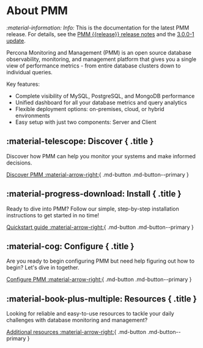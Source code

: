 # About PMM

<i info>:material-information: Info:</i> This is the documentation for the latest PMM release. For details, see the [PMM {{release}} release notes](release-notes/3.0.0.md) and the [3.0.0-1 update](release-notes/3.0.01.md).  


Percona Monitoring and Management (PMM) is an open source database observability, monitoring, and management platform that gives you a single view of performance metrics - from entire database clusters down to individual queries.

Key features:

- Complete visibility of MySQL, PostgreSQL, and MongoDB performance
- Unified dashboard for all your database metrics and query analytics
- Flexible deployment options: on-premises, cloud, or hybrid environments
- Easy setup with just two components: Server and Client


<div data-grid markdown><div data-banner markdown>

## :material-telescope: Discover { .title }

Discover how PMM can help you monitor your systems and make informed decisions.

[Discover PMM :material-arrow-right:](discover-pmm/features.md){ .md-button .md-button--primary }

</div><div data-banner markdown>

## :material-progress-download: Install { .title }

Ready to dive into PMM? Follow our simple, step-by-step installation instructions to get started in no time!

[Quickstart guide :material-arrow-right:](quickstart/quickstart.md){ .md-button .md-button--primary }

</div><div data-banner markdown>

## :material-cog: Configure { .title }

Are you ready to begin configuring PMM  but need help figuring out how to begin? Let's dive in together.

[Configure PMM :material-arrow-right:](configure-pmm/configure.md){ .md-button .md-button--primary }

</div><div data-banner markdown>

## :material-book-plus-multiple: Resources { .title }

Looking for reliable and easy-to-use resources to tackle your daily challenges with database monitoring and management?

[Additional resources :material-arrow-right:](https://www.percona.com/resources){ .md-button .md-button--primary }

</div>
</div>
